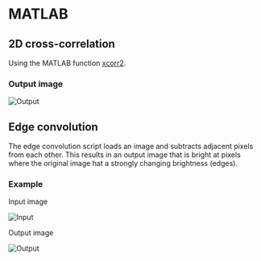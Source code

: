 # MATLAB

## 2D cross-correlation

Using the MATLAB function [xcorr2](https://de.mathworks.com/help/signal/ref/xcorr2.html).

### Output image
![Output](https://lh3.googleusercontent.com/-2s-MKzgGx-mCGRBFelLChGz4Sr2PGBQ4dH3FLhiLwLXNUWvivtirPRcE4H4wVfHiwadHgZKgPKsjEXjNSFvdi9J-3UoT1QNPxMtSitgwhNO_YzpZ4q2I0v0cjbYCQg7ntYO7WRffEbU48cDyLLu3ZYAP9W0oq7fN022YwxawhQJA--Dx60DhXe3GIVBvN1tbCXH8iErGQagCiqb0f-T9xWo2W6yIMoPGS4HmQc1JFIcfx2aLcZYUxIGV4W15MPb4JfgBMvGTQx3_dnXIS043BopWb8mWSR4z56mi_vhK1tzCvcyi5QrN05FXR6fheux1juGMPVs3JA-qwXE6U0O-c-L3eQLwxUDw5Xoiqr3twV64E8OlxBPZtXpTrFT1LUZTfXiadc-IRff5ZmoHqGrkcyjMuCO6ghs_j-mPPR1K6E1qy7yIJB9JLSE7P0IX6o-Ohr-ZdJJm1b6AjEzmzjE8QvKHThySQzKWc4xHYk1-pCaic3g9a1i2F9Qu9qCSQPsG_5u1-rnrJJvxLEx4RNs9iK_MG3y9UwFet9-UEkvGWsjoKBvaStarb1pilO5Nvoo5quNK3W21Jaep2zj9F82AQ1QCGWqft-IeqfEmtUy=w1080-h502-no)

## Edge convolution

The edge convolution script loads an image and subtracts adjacent pixels from each other. This results in an output image that is bright at pixels where the original image hat a strongly changing brightness (edges). 

### Example
Input image

![Input](https://lh3.googleusercontent.com/Sx5kWHkYkNijhKfMZM1_wNo3lQEDRLOiU7lkSttdb7tvky56Fafq9loEXKJOVHK2CKXgbVP8LjX_9EGrgIAMnA_PadpRx98aYFfHW0SZFBQuU34QFvtSpiIIcgeJntQTRZVaAYeVm0v0CUBhCf8Piz3EJkHN4HqJxF4MgCfw-zwnpcnLkNa0OQSNyPIx5BVh3FgYUFZbBifaiwGRQQn5uTzdiShIbMnD6OqTRVb1sbEEG6yDqXdLPns9V2ads9flMTZp31H0jcWt_-m2PlyHwgCgOjClTovXs3PrTxRXsXKDJyMy7sr0bBrz8juExsQ_5WOTQ2wyDwfitBIOIGnv-np7pThWBxE1tJf9rYDd5FVtmh1VtPLfKmV_m-cE7N0_FElJOMr96K6_LA2C_VoU0q0IagBxZfFNv2N3q5_OKOa4G2bjY5mN_JwC-LKWV6QqExqeHJTNe86qimo9zfak7vKLZXGpwLV7_-bg4oo3lfiAk6D9PCLPwsDzcWhIfllqkHt5Bi4VdajWyCPPidvmX5vfBnqbYm3kXbEDXO1q2XRCW-XNi_3sEsHDBLH8cUBJpNEMsWDNRQYK0b_c9qvAHJ9xnNDaJqaVL8pDdRqkcPqCiqyZRVXuBiZFedrt1Ei5nLJKY4W4e_I_IK1-m14Xolf_uDffNlSM__7d=w1280-h595-no)

Output image

![Output](https://lh3.googleusercontent.com/_Yl_a3_gY5_UatsDqDHMHJ02c_5PXbGzTkmiaMeGbpGAkZAfdc2SbuQzktJdvMxEd6OmUUbi5ElVYpvD8pVy7ryIstrBhkdWd0t_XLv1u3rq2oVdviXbzRMh_LP41tvk8ppf_uObJ9UW2J_sxLHpqAaIYyI2H1exPLG3jq_CGqw6zPHdlclFqnDanNPnb5DLhcMthz4xbrzUCUByp-sDMfrb2YIlzd0lYpR-RN4p-UiEmJ531ZHiUsGRrMYaMVIqdtMWJ4M7U9Jhlg6jId9ez0i5qIleaYaJb0TdnG2HAMS3P3D8DcUa9fwdxapbV_XFCb8IGsadAsJksX8IaSV-hrcvc4XLFXhFAsonqJIdnyC8G6CtbOiExdDpwKu0VVRkCNyE0pLwB2w5yysQzJdzO4sE-de8A_LASHG4Xubv-kJLsjdhk22hYmPEJTFfv4Kp_oyQeOM3cf2luKATfKVJw1v_v2n9IYJsuPnn2yioOktNQal2fQGWNExGVJjR7kPnjFOo5aM-HjfdlSmViG_NnpAJ-gsZU2-EeMztv1Mh_CJDkhB7ndwgnMEyPZnF1NTwvev_3ionqHKcZvXUtcQ7MWS4K8PJ687qrnvbANkpSPMlhQJUno43vOmUQQCfOpaNrp-idC9EpJ1iF1kX3vXpo_Pz095zzRe0oEjo=w1280-h595-no)